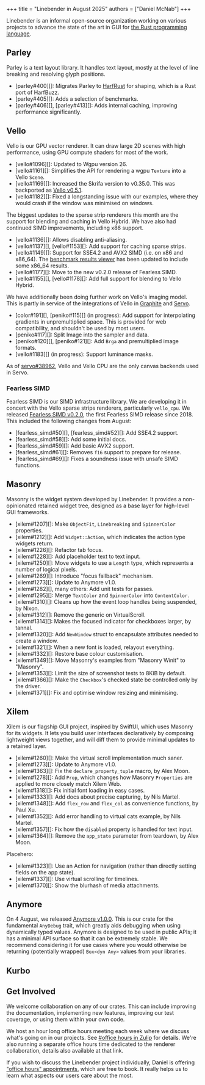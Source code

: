 +++
title = "Linebender in August 2025"
authors = ["Daniel McNab"]
+++

Linebender is an informal open-source organization working on various projects to advance the state of the art in GUI for [the Rust programming language](https://rust-lang.org).

## Parley

Parley is a text layout library.
It handles text layout, mostly at the level of line breaking and resolving glyph positions.

- [parley#400][]: Migrates Parley to [HarfRust](https://github.com/harfbuzz/harfrust) for shaping, which is a Rust port of HarfBuzz.
- [parley#405][]: Adds a selection of benchmarks.
- [parley#406][], [parley#413][]: Adds internal caching, improving performance significantly.

## Vello

Vello is our GPU vector renderer.
It can draw large 2D scenes with high performance, using GPU compute shaders for most of the work.

- [vello#1096][]: Updated to Wgpu version 26.
- [vello#1161][]: Simplifies the API for rendering a wgpu `Texture` into a Vello `Scene`.
- [vello#1169][]: Increased the Skrifa version to v0.35.0. This was backported as [Vello v0.5.1](https://github.com/linebender/vello/releases/tag/v0.5.1).
- [vello#1182][]: Fixed a longstanding issue with our examples, where they would crash if the window was minimised on windows.

The biggest updates to the sparse strip renderers this month are the support for blending and caching in Vello Hybrid.
We have also had continued SIMD improvements, including x86 support.

- [vello#1136][]: Allows disabling anti-aliasing.
- [vello#1137][], [vello#1153][]: Add support for caching sparse strips.
- [vello#1149][]: Support for SSE4.2 and AVX2 SIMD (i.e. on x86 and x86_64).
  The [benchmark results viewer](https://laurenzv.github.io/vello_chart/) has been updated to include some x86_64 results.
- [vello#1177][]: Move to the new v0.2.0 release of Fearless SIMD.
- [vello#1155][], [vello#1178][]: Add full support for blending to Vello Hybrid.

<!-- TODO: This roadmap is a bit out of date.
Our [working roadmap](https://docs.google.com/document/d/1ZquH-53j2OedTbgEKCJBKTh4WLE11UveM10mNdnVARY/edit?tab=t.0#heading=h.j3duh9pgdm94) outlines the planned timeline for work on the renderers into next year. -->

We have additionally been doing further work on Vello's imaging model.
This is partly in service of the integrations of Vello in [Graphite](https://graphite.rs/) and [Servo](https://servo.org/).

- [color#191][], [peniko#115][] (in progress): Add support for interpolating gradients in unpremultiplied space.
  This is provided for web compatibility, and shouldn't be used by most users.
- [peniko#117][]: Split Image into the sampler and data.
- [peniko#120][], [peniko#121][]: Add `Brga` and premultiplied image formats.
- [vello#1183][] (in progress): Support luminance masks.

As of [servo#38962][], Vello and Vello CPU are the only canvas backends used in Servo.

<!-- TODO: Image for blending in Vello Hybrid? -->

### Fearless SIMD

Fearless SIMD is our SIMD infrastructure library.
We are developing it in concert with the Vello sparse strips renderers, particularly `vello_cpu`.
We released [Fearless SIMD v0.2.0](https://github.com/linebender/fearless_simd/releases/tag/v0.2.0), the first Fearless SIMD release since 2018.
This included the following changes from August:

- [fearless_simd#50][], [fearless_simd#52][]: Add SSE4.2 support.
- [fearless_simd#58][]: Add some initial docs.
- [fearless_simd#59][]: Add basic AVX2 support.
- [fearless_simd#61][]: Removes `f16` support to prepare for release.
- [fearless_simd#69][]: Fixes a soundness issue with unsafe SIMD functions.

<!-- TODO: With this release, Fearless SIMD is now ready for experimentation by other users.
We do have further planned architectural changes, so... -->

## Masonry

Masonry is the widget system developed by Linebender.
It provides a non-opinionated retained widget tree, designed as a base layer for high-level GUI frameworks.

- [xilem#1207][]: Make `ObjectFit`, `Linebreaking` and `SpinnerColor` properties.
- [xilem#1212][]: Add `Widget::Action`, which indicates the action type widgets return.
- [xilem#1226][]: Refactor tab focus.
- [xilem#1228][]: Add placeholder text to text input.
- [xilem#1250][]: Move widgets to use a `Length` type, which represents a number of logical pixels.
- [xilem#1269][]: Introduce "focus fallback" mechanism.
- [xilem#1273][]: Update to Anymore v1.0.
- [xilem#1282][], many others: Add unit tests for passes.
- [xilem#1295][]: Merge `TextColor` and `SpinnerColor` into `ContentColor`.
- [xilem#1310][]: Cleans up how the event loop handles being suspended, by Nixon.
- [xilem#1312][]: Remove the generic on VirtualScroll.
- [xilem#1314][]: Makes the focused indicator for checkboxes larger, by tannal.
- [xilem#1320][]: Add `NewWindow` struct to encapsulate attributes needed to create a window.
- [xilem#1321][]: When a new font is loaded, relayout everything.
- [xilem#1332][]: Restore base colour customisation.
- [xilem#1349][]: Move Masonry's examples from "Masonry Winit" to "Masonry".
- [xilem#1353][]: Limit the size of screenshot tests to 8KiB by default.
- [xilem#1366][]: Make the `Checkbox`'s checked state be controlled only by the driver.
- [xilem#1371][]: Fix and optimise window resizing and minimising.

## Xilem

Xilem is our flagship GUI project, inspired by SwiftUI, which uses Masonry for its widgets.
It lets you build user interfaces declaratively by composing lightweight views together, and will diff them to provide minimal updates to a retained layer.

- [xilem#1260][]: Make the virtual scroll implementation much saner.
- [xilem#1273][]: Update to Anymore v1.0.
- [xilem#1363][]: Fix the `declare_property_tuple` macro, by Alex Moon.
- [xilem#1278][]: Add `Prop`, which changes how Masonry `Properties` are applied to more closely match Xilem Web.
- [xilem#1318][]: Fix initial font loading in easy cases.
- [xilem#1333][]: Add docs about precise capturing, by Nils Martel.
- [xilem#1348][]: Add `flex_row` and `flex_col` as convenience functions, by Paul Xu.
- [xilem#1352][]: Add error handling to virtual cats example, by Nils Martel.
- [xilem#1357][]: Fix how the `disabled` property is handled for text input.
- [xilem#1364][]: Remove the `app_state` parameter from teardown, by Alex Moon.

Placehero:

- [xilem#1323][]: Use an Action for navigation (rather than directly setting fields on the app state).
- [xilem#1337][]: Use virtual scrolling for timelines.
- [xilem#1370][]: Show the blurhash of media attachments.

<!-- <figure>

TODO: Screenshot for blurhashes and virtual scrolling in Placehero?

<img style="height: auto" width="521" height="420" src="masonry_new_style.png" alt="A todo list app, with items referring to aspects of the new design language, namely 'New Colours', 'Increased Consistency', and 'More Rounded Corners'. The item labelled 'A full design system' is unchecked.">

<figcaption>

As of [xilem#1096][] Masonry's default styles have been improved.
This is not a full design system, but is a piecewise improvement.

</figcaption>
</figure> -->

## Anymore

On 4 August, we released [Anymore v1.0.0](https://github.com/linebender/anymore/releases/tag/v1.0.0).
This is our crate for the fundamental `AnyDebug` trait, which greatly aids debugging when using dynamically typed values.
Anymore is designed to be used in public APIs; it has a minimal API surface so that it can be extremely stable.
We recommend considering it for use cases where you would otherwise be returning (potentially wrapped) `Box<dyn Any>` values from your libraries.

## Kurbo

<!-- TODO: -->

## Get Involved

We welcome collaboration on any of our crates.
This can include improving the documentation, implementing new features, improving our test coverage, or using them within your own code.

We host an hour long office hours meeting each week where we discuss what's going on in our projects.
See [#office hours in Zulip](https://xi.zulipchat.com/#narrow/channel/359642-office-hours) for details.
We're also running a separate office hours time dedicated to the renderer collaboration, details also available at that link.

If you wish to discuss the Linebender project individually, Daniel is offering ["office hours" appointments](https://calendar.google.com/calendar/u/0/appointments/schedules/AcZssZ32eQYJ9DtZ_wJaYNtT36YioETiloZDIdImFpBFRo5-XsqGzpikgkg47LPsiHhpiwiQ1orOwwW2), which are free to book.
It really helps us to learn what aspects our users care about the most.

[vello#1064]: https://github.com/linebender/vello/pull/1064

[servo#38962]: https://github.com/servo/servo/pull/38962
